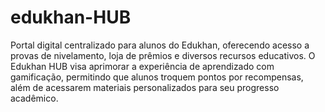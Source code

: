 # edukhan-HUB
 Portal digital centralizado para alunos do Edukhan, oferecendo acesso a provas de nivelamento, loja de prêmios e diversos recursos educativos. O Edukhan HUB visa aprimorar a experiência de aprendizado com gamificação, permitindo que alunos troquem pontos por recompensas, além de acessarem materiais personalizados para seu progresso acadêmico.
